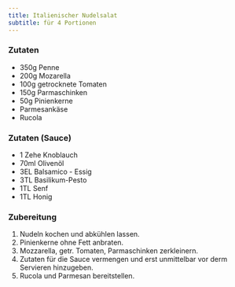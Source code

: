 ```yaml
---
title: Italienischer Nudelsalat
subtitle: für 4 Portionen
---
```


### Zutaten
* 350g Penne
* 200g Mozarella
* 100g getrocknete Tomaten
* 150g Parmaschinken
* 50g Pinienkerne
* Parmesankäse
* Rucola

### Zutaten (Sauce)
* 1 Zehe Knoblauch
* 70ml Olivenöl
* 3EL Balsamico - Essig
* 3TL Basilikum-Pesto
* 1TL Senf
* 1TL Honig

### Zubereitung
1. Nudeln kochen und abkühlen lassen.
1. Pinienkerne ohne Fett anbraten.
1. Mozzarella, getr. Tomaten, Parmaschinken zerkleinern.
1. Zutaten für die Sauce vermengen und erst unmittelbar vor derm Servieren hinzugeben.
1. Rucola und Parmesan bereitstellen.
